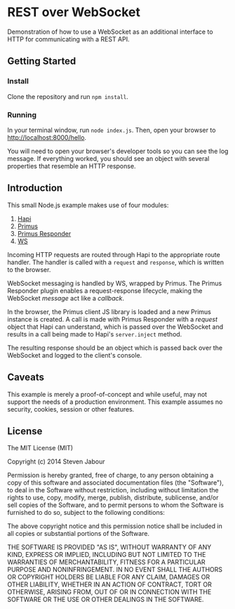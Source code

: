 # REST over WebSocket

Demonstration of how to use a WebSocket as an additional interface to HTTP for communicating with a REST API.

## Getting Started

### Install

Clone the repository and run `npm install`.

### Running

In your terminal window, run `node index.js`. Then, open your browser to [http://localhost:8000/hello](http://localhost:8000/hello).

You will need to open your browser's developer tools so you can see the log message. If everything worked, you should see an object with several properties that resemble an HTTP response.

## Introduction

This small Node.js example makes use of four modules:

1. [Hapi](http://hapijs.com/)
2. [Primus](https://github.com/primus/primus)
3. [Primus Responder](https://github.com/swissmanu/primus-responder)
4. [WS](https://github.com/einaros/ws)

Incoming HTTP requests are routed through Hapi to the appropriate route handler. The handler is called with a `request` and `response`, which is written to the browser.

WebSocket messaging is handled by WS, wrapped by Primus. The Primus Responder plugin enables a request-response lifecycle, making the WebSocket *message* act like a *callback*.

In the browser, the Primus client JS library is loaded and a new Primus instance is created. A call is made with Primus Responder with a *request* object that Hapi can understand, which is passed over the WebSocket and results in a call being made to Hapi's `server.inject` method.

The resulting response should be an object which is passed back over the WebSocket and logged to the client's console.

## Caveats

This example is merely a proof-of-concept and while useful, may not support the needs of a production environment. This example assumes no security, cookies, session or other features.

## License

The MIT License (MIT)

Copyright (c) 2014 Steven Jabour

Permission is hereby granted, free of charge, to any person obtaining a copy
of this software and associated documentation files (the "Software"), to deal
in the Software without restriction, including without limitation the rights
to use, copy, modify, merge, publish, distribute, sublicense, and/or sell
copies of the Software, and to permit persons to whom the Software is
furnished to do so, subject to the following conditions:

The above copyright notice and this permission notice shall be included in
all copies or substantial portions of the Software.

THE SOFTWARE IS PROVIDED "AS IS", WITHOUT WARRANTY OF ANY KIND, EXPRESS OR
IMPLIED, INCLUDING BUT NOT LIMITED TO THE WARRANTIES OF MERCHANTABILITY,
FITNESS FOR A PARTICULAR PURPOSE AND NONINFRINGEMENT. IN NO EVENT SHALL THE
AUTHORS OR COPYRIGHT HOLDERS BE LIABLE FOR ANY CLAIM, DAMAGES OR OTHER
LIABILITY, WHETHER IN AN ACTION OF CONTRACT, TORT OR OTHERWISE, ARISING FROM,
OUT OF OR IN CONNECTION WITH THE SOFTWARE OR THE USE OR OTHER DEALINGS IN
THE SOFTWARE.